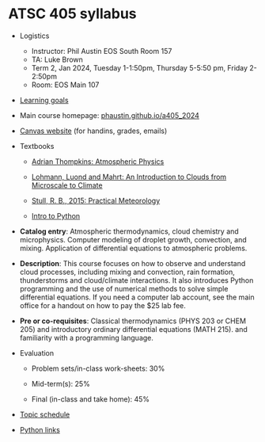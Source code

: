 # ATSC 405 syllabus

- Logistics
  - Instructor:  Phil Austin EOS South Room 157
  - TA: Luke Brown
  - Term 2, Jan 2024, Tuesday 1-1:50pm, Thursday 5-5:50 pm, Friday 2-2:50pm
  - Room: EOS Main 107

- [Learning goals](sec:learning-goals)

- Main course homepage: [phaustin.github.io/a405_2024](https://phaustin.github.io/a405_2024)

- [Canvas website](https://canvas.ubc.ca/courses/129111) (for handins, grades, emails)

- Textbooks

  - [Adrian Thompkins: Atmospheric Physics](https://www.dropbox.com/scl/fo/9grhb2cr0lpfc1d5jci4a/h?rlkey=shnjpq4kvndrcatbgrri44eyw&dl=0)
  -   [Lohmann, Luond and Mahrt: An Introduction to Clouds from Microscale to Climate](https://gw2jh3xr2c.search.serialssolutions.com/?sid=sersol&SS_jc=TC0001980404&title=An%20introduction%20to%20clouds%20%3A%20from%20the%20microscale%20to%20climate)

  - [Stull, R. B., 2015: Practical
Meteorology](http://www.eos.ubc.ca/books/Practical_Meteorology/)


  - [Intro to Python](https://www.dropbox.com/scl/fi/2eflyvz31e1vq3nryhqa2/python-setup_macos_2024.pdf?rlkey=rxbbl8pwdevxyry0toumolh6t&dl=0)

- **Catalog entry**: Atmospheric thermodynamics, cloud chemistry and
microphysics. Computer modeling of droplet growth, convection, and
mixing. Application of differential equations to atmospheric problems.

- **Description**: This course focuses on how to observe and understand
cloud processes, including mixing and convection, rain formation,
thunderstorms and cloud/climate interactions. It also introduces Python
programming and the use of numerical methods to solve simple
differential equations. If you need a computer lab account, see the main
office for a handout on how to pay the \$25 lab fee.

- **Pre or co-requisites**: Classical thermodynamics (PHYS 203 or CHEM 205)
and introductory ordinary differential equations (MATH 215). and
familiarity with a programming language.


- Evaluation

  - Problem sets/in-class work-sheets: 30%

  - Mid-term(s): 25%

  - Final (in-class and take home): 45%

- [Topic schedule](schedule.md)


- [Python links](sec:python)
